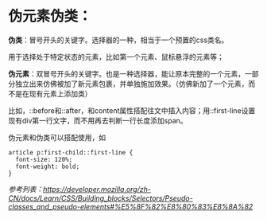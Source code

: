 # 伪元素伪类：

**伪类**：冒号开头的关键字。选择器的一种，相当于一个预置的css类名。

用于选择处于特定状态的元素，比如第一个元素、鼠标悬浮的元素等；



**伪元素**：双冒号开头的关键字。也是一种选择器，能让原本完整的一个元素，一部分独立出来仿佛被加了新元素包裹，并单独施加效果。（仿佛新加了一个元素，而不是在现有元素上添加类）

比如，::before和::after，和content属性搭配往文中插入内容；用::first-line设置现有div第一行文字，而不用再去判断一行长度添加span。



伪元素和伪类可以搭配使用，如

```
article p:first-child::first-line {
  font-size: 120%;
  font-weight: bold;
}
```



*参考列表：https://developer.mozilla.org/zh-CN/docs/Learn/CSS/Building_blocks/Selectors/Pseudo-classes_and_pseudo-elements#%E5%8F%82%E8%80%83%E8%8A%82*
